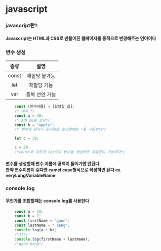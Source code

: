 # javascript
### javascript란?
#### Javascript는 HTML과 CSS로 만들어진 웹페이지를 동적으로 변경해주는 언어이다

### 변수 생성

|종류|설명|
|:--:|:--:|
|const|재할당 불가능|
|let|재할당 가능|
|var|중복 선언 가능|

``` js
    const [변수이름] = [할당할 값];
    /* 예시 */
    const a = 30;
    /* a에 30을 할당*/
    const b = "apple";
    /* 변수에 문자나 문자열을 할당할때는 "를 사용한다*/

    let c = 30;

    c = 20;
    /*const와 다르게 let으로 변수을 생성하면 재할당이 가능하다*/
```

#### 변수를 생성할때 변수 이름에 공백이 들어가면 안된다 <br> 만약 변수이름이 길다면 camel case형식으로 작성하면 된다 ex. veryLongVariableName

### console.log
#### 무언가를 조합할때는 console.log를 사용한다
```js
    const a = 10;
    const b = 7;
    const firstName = "gaon";
    const lastName = " bang";
    console.log(a + b);
    /*17*/
    console.log(firstName + lastName);
    /*gaon bang*/
```